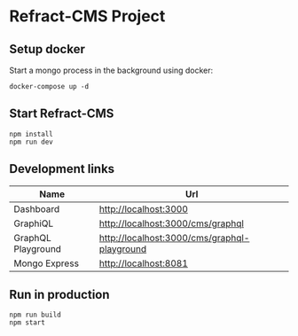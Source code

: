 # Refract-CMS Project

## Setup docker

Start a mongo process in the background using docker:

```
docker-compose up -d
```

## Start Refract-CMS

```
npm install
npm run dev
```

## Development links

| Name               | Url                                            |
| ------------------ | ---------------------------------------------- |
| Dashboard          | <http://localhost:3000>                        |
| GraphiQL           | <http://localhost:3000/cms/graphql>            |
| GraphQL Playground | <http://localhost:3000/cms/graphql-playground> |
| Mongo Express      | <http://localhost:8081>                        |

## Run in production

```
npm run build
npm start
```
